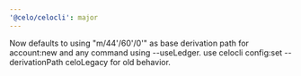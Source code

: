 ```yaml
---
'@celo/celocli': major
---
```


Now defaults to using "m/44'/60'/0'" as base derivation path for account:new and any command using --useLedger. use celocli config:set --derivationPath celoLegacy for old behavior.
